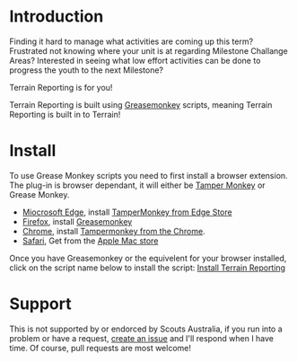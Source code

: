 # Introduction #
Finding it hard to manage what activities are coming up this term?
Frustrated not knowing where your unit is at regarding Milestone Challange Areas?
Interested in seeing what low effort activities can be done to progress the youth to the next Milestone?

Terrain Reporting is for you!

Terrain Reporting is built using [Greasemonkey](https://en.wikipedia.org/wiki/Greasemonkey) scripts, meaning Terrain Reporting is built in to Terrain!

# Install #
To use Grease Monkey scripts you need to first install a browser extension. The plug-in is browser dependant, it will either be [Tamper Monkey](https://www.tampermonkey.net/index.php?locale=en) or Grease Monkey.
- [Miocrosoft Edge](https://www.tampermonkey.net/index.php?browser=edge&locale=en), install [TamperMonkey from Edge Store](https://microsoftedge.microsoft.com/addons/detail/iikmkjmpaadaobahmlepeloendndfphd)
- [Firefox](https://www.tampermonkey.net/index.php?browser=firefox&locale=en), install [Greasemonkey](https://addons.mozilla.org/firefox/addon/greasemonkey/)
- [Chrome](https://www.tampermonkey.net/index.php?browser=chrome&locale=en), install [Tampermonkey from the Chrome](https://chrome.google.com/webstore/detail/tampermonkey/dhdgffkkebhmkfjojejmpbldmpobfkfo).
- [Safari](https://www.tampermonkey.net/index.php?browser=safari&locale=en), Get from the [Apple Mac store](https://apps.apple.com/us/app/tampermonkey/id1482490089)

Once you have Greasemonkey or the equivelent for your browser installed, click on the script name below to install the script: [Install Terrain Reporting](https://raw.githubusercontent.com/eamonbarker/terrain-reporting/main/terrain-reporting-gm-script.user.js)

# Support #
This is not supported by or endorced by Scouts Australia, if you run into a problem or have a request, [create an issue](https://github.com/activescott/browser-grease/issues) and I'll respond when I have time.
Of course, pull requests are most welcome!
